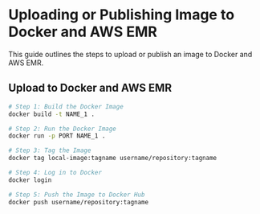 # Uploading or Publishing Image to Docker and AWS EMR

This guide outlines the steps to upload or publish an image to Docker and AWS EMR.

## Upload to Docker and AWS EMR

```bash
# Step 1: Build the Docker Image
docker build -t NAME_1 .

# Step 2: Run the Docker Image
docker run -p PORT NAME_1 .

# Step 3: Tag the Image
docker tag local-image:tagname username/repository:tagname

# Step 4: Log in to Docker
docker login

# Step 5: Push the Image to Docker Hub
docker push username/repository:tagname
